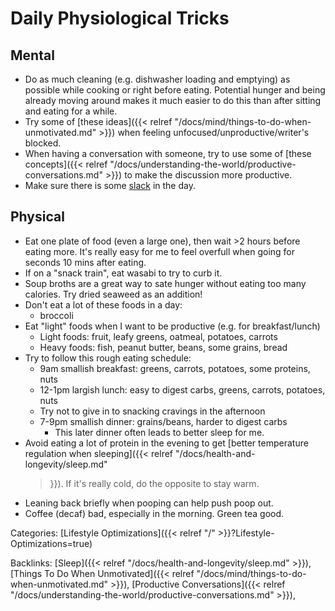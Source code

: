 # Daily Physiological Tricks

## Mental

 - Do as much cleaning (e.g. dishwasher loading and emptying) as possible while
   cooking or right before eating.
   Potential hunger and being already moving around makes it much easier to do
   this than after sitting and eating for a while.
 - Try some of [these ideas]({{< relref
   "/docs/mind/things-to-do-when-unmotivated.md" >}}) when feeling
   unfocused/unproductive/writer's blocked.
 - When having a conversation with someone, try to use some of [these concepts]({{< 
   relref "/docs/understanding-the-world/productive-conversations.md" >}})
   to make the discussion more productive.
 - Make sure there is some [slack](https://www.neelnanda.io/blog/38-slack) in
   the day.
   
## Physical

 - Eat one plate of food (even a large one), then wait >2 hours before eating
   more.
   It's really easy for me to feel overfull when going for seconds 10 mins after
   eating.
 - If on a "snack train", eat wasabi to try to curb it.
 - Soup broths are a great way to sate hunger without eating too many calories.
   Try dried seaweed as an addition!
 - Don't eat a lot of these foods in a day:
   - broccoli
 - Eat "light" foods when I want to be productive (e.g. for breakfast/lunch)
   - Light foods: fruit, leafy greens, oatmeal, potatoes, carrots
   - Heavy foods: fish, peanut butter, beans, some grains, bread
 - Try to follow this rough eating schedule:
   - 9am smallish breakfast: greens, carrots, potatoes, some proteins, nuts
   - 12-1pm largish lunch: easy to digest carbs, greens, carrots, potatoes, nuts
   - Try not to give in to snacking cravings in the afternoon
   - 7-9pm smallish dinner: grains/beans, harder to digest carbs
     - This later dinner often leads to better sleep for me.
 - Avoid eating a lot of protein in the evening to get [better temperature
   regulation when sleeping]({{< relref "/docs/health-and-longevity/sleep.md"
   >}}).
   If it's really cold, do the opposite to stay warm.
 - Leaning back briefly when pooping can help push poop out.
 - Coffee (decaf) bad, especially in the morning.  Green tea good.


Categories: [Lifestyle Optimizations]({{< relref "/" >}}?Lifestyle-Optimizations=true)

Backlinks: [Sleep]({{< relref "/docs/health-and-longevity/sleep.md" >}}), 
[Things To Do When Unmotivated]({{< relref "/docs/mind/things-to-do-when-unmotivated.md" >}}), 
[Productive Conversations]({{< relref "/docs/understanding-the-world/productive-conversations.md" >}}), 

